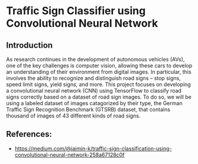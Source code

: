 # Traffic Sign Classifier using Convolutional Neural Network

## Introduction
As research continues in the development of autonomous vehicles (AVs), one of the key challenges is computer vision, allowing these cars to develop an understanding of their environment from digital images. In particular, this involves the ability to recognize and distinguish road signs – stop signs, speed limit signs, yield signs, and more. This project focuses on developing a convolutional neural network (CNN) using TensorFlow to classify road signs correctly based on a dataset of road sign images. To do so, we will be using a labeled dataset of images catagorized by their type, the German Traffic Sign Recognition Benchmark (GTSRB) dataset, that contains thousand of images of 43 different kinds of road signs.

## References:
- https://medium.com/@jaimin-k/traffic-sign-classification-using-convolutional-neural-network-258a67128c0f